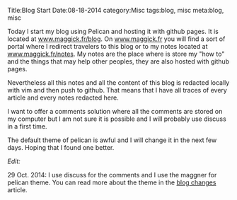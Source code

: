 Title:Blog Start
Date:08-18-2014
category:Misc
tags:blog, misc
meta:blog, misc

Today I start my blog using Pelican and hosting it with github pages.
It is located at www.maggick.fr/blog.
On www.maggick.fr you will find a sort
of portal where I redirect travelers to this blog or to my notes located at
www.maggick.fr/notes. My notes are
the place where is store my "how to" and the things that may help other peoples,
they are also hosted with github pages.

Nevertheless all this notes and all the content of this blog is redacted locally
with vim and then push to github. That means that I have all traces of every
article and every notes redacted here.

I want to offer a comments solution where
all the comments are stored on my computer but I am not sure it is possible and
I will probably use discuss in a first time.

The default theme of pelican is awful and I will change it in the next few days.
Hoping that I found one better.

_Edit:_

29 Oct. 2014: I use discuss for the comments and I use the maggner for pelican
theme. You can read more about the theme in the
[blog changes](http://www.maggick.fr/blog/2014/10/27/blog-changes.html)
article.

